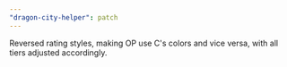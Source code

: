 ```yaml
---
"dragon-city-helper": patch
---
```


Reversed rating styles, making OP use C's colors and vice versa, with all tiers adjusted accordingly.
